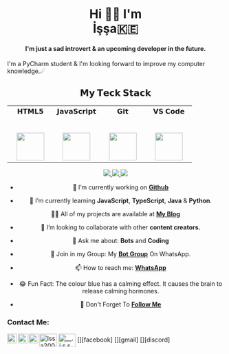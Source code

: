 <h1 align="center">Hi 👋🏼 I'm <br>İşşa🇰🇪</h1>
<h4 align="center">I'm just a sad introvert & an upcoming developer in the future.</h3>
<h7 align="left">I'm a PyCharm student & I'm looking forward to improve my computer knowledge.☄<br>

<div align="center">
<img 
  </div>

## 𝗠𝘆 𝗧𝗲𝗰𝗸 𝗦𝘁𝗮𝗰𝗸

<table>
  <tbody>
    <tr valign="top">
      <td width="25%" align="center">
        <span>𝗛𝗧𝗠𝗟𝟱</span><br><br><br>
        <img height="64px" src="https://cdn.svgporn.com/logos/html-5.svg">
      </td>
      <td width="25%" align="center">
        <span>𝗝𝗮𝘃𝗮𝗦𝗰𝗿𝗶𝗽𝘁</span><br><br><br>
        <img height="64px" src="https://cdn.svgporn.com/logos/javascript.svg">
      </td>
      <td width="25%" align="center">
        <span>𝗚𝗶𝘁</span><br><br><br>
        <img height="64px" src="https://cdn.svgporn.com/logos/git-icon.svg">
      </td>
      <td width="25%" align="center">
        <span>𝗩𝗦 𝗖𝗼𝗱𝗲</span><br><br><br>
        <img height="64px" src="https://cdn.svgporn.com/logos/visual-studio-code.svg">
        </td>
    </tr>
  </tbody>
</table>

<p align="center">
  <a href="https://github.com/Issa2001/Issa2001.git">
    <img src="https://komarev.com/ghpvc/?username=Issa2001&label=Profile%20views&color=ff69b4&label=Profile+Views&style=plastic">

  </a>
  <a href="https://github.com/Issa2001?tab=stars">
    <img src="https://img.shields.io/github/stars/Issa2001?color=ff69b4&label=Stargazers&style=plastic">

  </a>
  <a href="https://github.com/https://github.com/Issa2001?tab=followers">
    <img src="https://img.shields.io/github/followers/Issa2001?color=ff69b4&label=Followers&style=plastic">

  </a>
</p>


- 🚦 I’m currently working on **[Github](https://github.com/Issa2001)**

- 📖 I’m currently learning **JavaScript**, **TypeScript**, **Java** & **Python**.

 👨‍💻 All of my projects are available at **[My Blog](https://github.com/Issa2001)** 


- 👥 I’m looking to collaborate with other **content creators.**

- 💬 Ask me about: **Bots** and **Coding**

- 🦜 Join in my Group: My **[Bot Group](https://chat.whatsapp.com/D4tuEhlXcBIFZtFiBWRnOV)** On WhatsApp.

- 📫 How to reach me: **[WhatsApp](https://wa.me/16156249543)**

- 😂 Fun Fact: The colour blue has a calming effect. It causes the brain to release calming hormones.

- 📲 Don't Forget To **[Follow Me](https://github.com/Issa2001)**

<h3 align="left">Contact Me:</h3>
<p align="left">
<a href="https://twitter.com/" target="blank"><img align="center" src="https://cdn.jsdelivr.net/npm/simple-icons@3.0.1/icons/twitter.svg" alt="Issa2001" height="30" width="40" /></a>
<a href="https://instagram.com/" target="blank"><img align="center" src="https://cdn.jsdelivr.net/npm/simple-icons@3.0.1/icons/instagram.svg" alt="__.i.s.s.a.__" height="30" width="40" /></a>
[<img align="left" alt="https://www.facebook.com/profile.php?id=100037298193290" width="22px" src="https://img.icons8.com/cute-clipart/2x/facebook-new.png" />][facebook]
[<img align="left" alt="Issamoha016@gmail.com" width="22px" src="https://img.icons8.com/color/2x/gmail-login.png" />][gmail]
[<img align="left" alt="İşşa" width="22px" src="https://img.icons8.com/cute-clipart/2x/discord-logo.png" />][discord]
</p>


